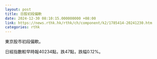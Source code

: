 ```yaml
---
layout: post
title: 日股初段偏軟
date: 2024-12-30 08:10:15.000000000 +08:00
link: https://news.rthk.hk/rthk/ch/component/k2/1785414-20241230.htm
categories: rthk
---
```


東京股市初段偏軟。

日經指數較早時報40234點，跌47點，跌幅0.12%。
